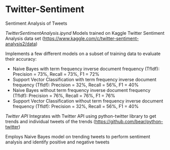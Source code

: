 # Twitter-Sentiment

Sentiment Analysis of Tweets

*TwitterSentimentAnalysis.ipynd*
Models trained on Kaggle Twitter Sentiment Analysis data set (https://www.kaggle.com/c/twitter-sentiment-analysis2/data)

Implements a few different models on a subset of training data to evaluate their accuracy:
  - Naive Bayes with term frequency inverse document frequency (TfIdf): Precision = 73%, Recall = 73%, F1 = 72%
  - Support Vector Classification with term frequency inverse document frequency (TfIdf): Precision = 32%, Recall = 56%, F1 = 40%
  - Naive Bayes without term frequency inverse document frequency (TfIdf): Precision = 76%, Recall = 76%, F1 = 76%
  - Support Vector Classification without term frequency inverse document frequency (TfIdf): Precision = 32%, Recall = 56%, F1 = 40%

*Twitter API*
Integrates with Twitter API using python-twitter library to get trends and individual tweets of the trends (https://github.com/bear/python-twitter)

Employs Naive Bayes model on trending tweets to perform sentiment analysis and identify positive and negative tweets


